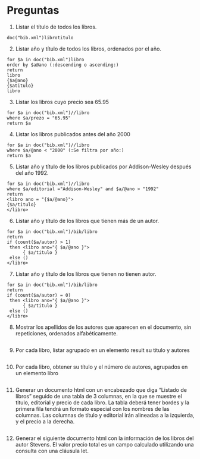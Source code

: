 # Preguntas

1. Listar el título de todos los libros.
>
```
doc("bib.xml")librotitulo
```
>
2. Listar año y título de todos los libros, ordenados por el año.
>
```
for $a in doc("bib.xml")libro
order by $a@ano (:descending o ascending:)
return
libro
{$a@ano}
{$atitulo}
libro
```
>
3. Listar los libros cuyo precio sea 65.95
>
```
for $a in doc("bib.xml")//libro
where $a/prezo = "65.95"
return $a
```
>
4. Listar los libros publicados antes del año 2000
>
```
for $a in doc("bib.xml")//libro
where $a/@ano < "2000" (:Se filtra por año:)
return $a
```
>
5. Listar año y título de los libros publicados por Addison-Wesley después del año 1992.
>
```
for $a in doc("bib.xml")//libro
where $a/editorial ="Addison-Wesley" and $a/@ano > "1992"
return 
<libro ano = "{$a/@ano}">
{$a/titulo}
</libro>
```
>
6. Listar año y título de los libros que tienen más de un autor.
>
```
for $a in doc("bib.xml")/bib/libro
return
if (count($a/autor) > 1) 
 then <libro ano="{ $a/@ano }">
      { $a/titulo }
 else () 
</libro>
```
>

7. Listar año y título de los libros que tienen no tienen autor.
>
```
for $a in doc("bib.xml")/bib/libro
return
if (count($a/autor) = 0) 
 then <libro ano="{ $a/@ano }">
      { $a/titulo }
 else () 
</libro>
```
>

8. Mostrar los apellidos de los autores que aparecen en el documento, sin repeticiones, ordenados alfabéticamente.
>
```

```
>

9. Por cada libro, listar agrupado en un elemento result su titulo y autores
>
```
```
>

10. Por cada libro, obtener su título y el número de autores, agrupados en un elemento libro
>
```
```
>

11. Generar un documento html con un encabezado que diga “Listado de libros” seguido de una tabla de 3 columnas, en la que se muestre el titulo, editorial y precio de cada libro. La tabla deberá tener bordes y la primera fila tendrá un formato especial con los nombres de las columnas. Las columnas de título y editorial irán alineadas a la izquierda, y el precio a la derecha.
>
```
```
>
12. Generar el siguiente documento html con la información de los libros del autor Stevens. El valor precio total es un campo calculado utilizando una consulta con una cláusula let.
>
```
```

